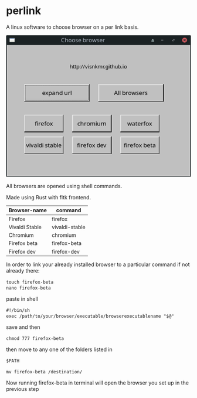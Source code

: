 # perlink

A linux software to choose browser on a per link basis.  
  
![screenshot](https://github.com/visnkmr/perlink/raw/main/perlink_scr.png)
  
All browsers are opened using shell commands.  
  
Made using Rust with fltk frontend.

|Browser-name| command|
|-|-|
|Firefox| firefox|
|Vivaldi Stable | vivaldi-stable|
|Chromium| chromium|
|Firefox beta|firefox-beta|
|Firefox dev|firefox-dev|

In order to link your already installed browser to a particular command if not already there:
```
touch firefox-beta
nano firefox-beta
```
paste in shell

```shell
#!/bin/sh
exec /path/to/your/browser/executable/browserexecutablename "$@"
```
save and then
```
chmod 777 firefox-beta
```
then move to any one of the folders listed in
```
$PATH
```
```
mv firefox-beta /destination/
```

Now running firefox-beta in terminal will open the browser you set up in the previous step

